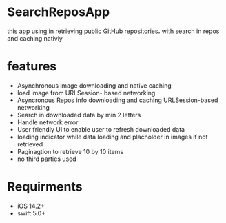 # SearchReposApp
this app using in  retrieving public GitHub repositories، with search in repos and caching nativly

# features

- Asynchronous image downloading and native caching
- load image from URLSession- based networking
- Asyncronous Repos info downloading and caching URLSession-based networking
- Search in downloaded data by min 2 letters
- Handle network error
- User friendly UI to enable user to refresh downloaded data
- loading indicator while data loading and placholder in images if not retrieved
- Paginagtion to retrieve 10 by 10 items 
- no third parties used

# Requirments
- iOS 14.2+
- swift 5.0+
